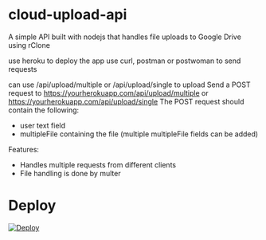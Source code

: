 # cloud-upload-api
A simple API built with nodejs that handles file uploads to Google Drive using rClone

use heroku to deploy the app
use curl, postman or postwoman to send requests

can use /api/upload/multiple or /api/upload/single to upload 
Send a POST request to https://yourherokuapp.com/api/upload/multiple or https://yourherokuapp.com/api/upload/single
The POST request should contain the following:
- user text field 
- multipleFile containing the file (multiple multipleFile fields can be added)

Features:
- Handles multiple requests from different clients
- File handling is done by multer

# Deploy
[![Deploy](https://www.herokucdn.com/deploy/button.svg)](https://heroku.com/deploy)